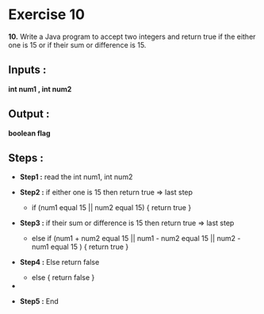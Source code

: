 # Exercise 10
**10.** Write a Java program to accept two integers and return true if the either one is 15 or if their sum or difference is 15.


## Inputs :
**int num1 , int num2**
## Output :
**boolean flag**

## Steps :
- **Step1 :** read the int num1, int num2
- **Step2 :** if either one is 15 then return true => last step
    - if (num1 equal 15  ||  num2 equal 15)  {
      return true
      }

- **Step3 :** if their sum or difference is 15 then return true  => last step
    - else if (num1 + num2 equal 15  ||  num1 - num2 equal 15 || num2 - num1 equal 15 )  {
      return true
      }
-  **Step4 :**  Else return false
    - else { return false }
-
- **Step5 :** End 

